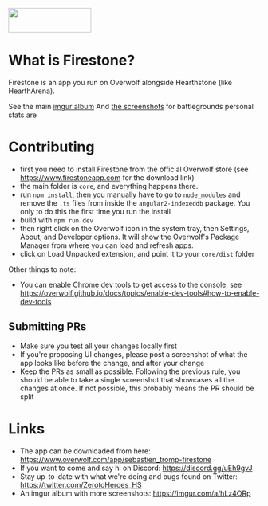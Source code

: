 [<img src="https://user-images.githubusercontent.com/43519401/188874356-9a7dd2d1-af15-4d82-8fd7-40c4f1a69259.png" width="166px" height="49px"> ](https://www.overwolf.com/app/Sebastien_Tromp-Firestone)

# What is Firestone?

Firestone is an app you run on Overwolf alongside Hearthstone (like HearthArena).

See the main [imgur album](https://imgur.com/a/hLz4ORp)
And [the screenshots](https://imgur.com/a/9mYoN05) for battlegrounds personal stats are

# Contributing

-   first you need to install Firestone from the official Overwolf store (see https://www.firestoneapp.com for the download link)
-   the main folder is `core`, and everything happens there.
-   run `npm install`, then you manually have to go to `node_modules` and remove the `.ts` files from inside the `angular2-indexeddb` package. You only to do this the first time you run the install
-   build with `npm run dev`
-   then right click on the Overwolf icon in the system tray, then Settings, About, and Developer options. It will show the Overwolf's Package Manager from where you can load and refresh apps.
-   click on Load Unpacked extension, and point it to your `core/dist` folder

Other things to note:

-   You can enable Chrome dev tools to get access to the console, see https://overwolf.github.io/docs/topics/enable-dev-tools#how-to-enable-dev-tools

## Submitting PRs

-   Make sure you test all your changes locally first
-   If you're proposing UI changes, please post a screenshot of what the app looks like before the change, and after your change
-   Keep the PRs as small as possible. Following the previous rule, you should be able to take a single screenshot that showcases all the changes at once. If not possible, this probably means the PR should be split

# Links

-   The app can be downloaded from here: https://www.overwolf.com/app/sebastien_tromp-firestone
-   If you want to come and say hi on Discord: https://discord.gg/uEh9gvJ
-   Stay up-to-date with what we're doing and bugs found on Twitter: https://twitter.com/ZerotoHeroes_HS
-   An imgur album with more screenshots: https://imgur.com/a/hLz4ORp
